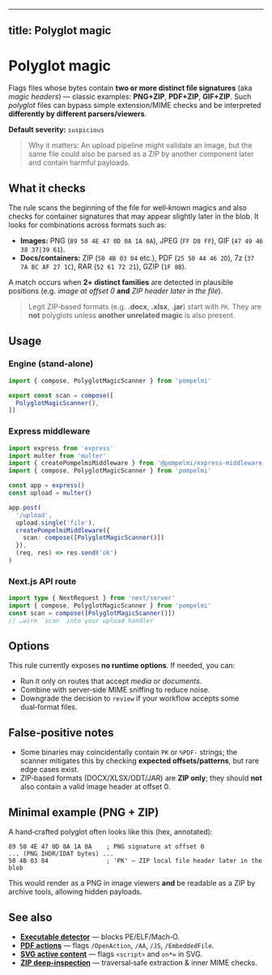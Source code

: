 

---
title: Polyglot magic
---

# Polyglot magic

Flags files whose bytes contain **two or more distinct file signatures** (aka
*magic headers*) — classic examples: **PNG+ZIP**, **PDF+ZIP**, **GIF+ZIP**. Such
*polyglot* files can bypass simple extension/MIME checks and be interpreted
**differently by different parsers/viewers**.

**Default severity:** `suspicious`

> Why it matters: An upload pipeline might validate an image, but the same file
> could also be parsed as a ZIP by another component later and contain harmful
> payloads.

## What it checks
The rule scans the beginning of the file for well‑known magics and also checks
for container signatures that may appear slightly later in the blob. It looks
for combinations across formats such as:

- **Images:** PNG (`89 50 4E 47 0D 0A 1A 0A`), JPEG (`FF D8 FF`), GIF (`47 49 46 38 37|39 61`).
- **Docs/containers:** ZIP (`50 4B 03 04` etc.), PDF (`25 50 44 46 2D`), 7z (`37 7A BC AF 27 1C`), RAR (`52 61 72 21`), GZIP (`1F 8B`).

A match occurs when **2+ distinct families** are detected in plausible
positions (e.g. *image at offset 0* **and** *ZIP header later in the file*).

> Legit ZIP‑based formats (e.g. **.docx**, **.xlsx**, **.jar**) start with `PK`.
> They are **not** polyglots unless **another unrelated magic** is also present.

## Usage

### Engine (stand‑alone)
```ts
import { compose, PolyglotMagicScanner } from 'pompelmi'

export const scan = compose([
  PolyglotMagicScanner(),
])
```

### Express middleware
```ts
import express from 'express'
import multer from 'multer'
import { createPompelmiMiddleware } from '@pompelmi/express-middleware'
import { compose, PolyglotMagicScanner } from 'pompelmi'

const app = express()
const upload = multer()

app.post(
  '/upload',
  upload.single('file'),
  createPompelmiMiddleware({
    scan: compose([PolyglotMagicScanner()])
  }),
  (req, res) => res.send('ok')
)
```

### Next.js API route
```ts
import type { NextRequest } from 'next/server'
import { compose, PolyglotMagicScanner } from 'pompelmi'
const scan = compose([PolyglotMagicScanner()])
// …wire `scan` into your upload handler
```

## Options
This rule currently exposes **no runtime options**. If needed, you can:

- Run it only on routes that accept *media* or *documents*.
- Combine with server‑side MIME sniffing to reduce noise.
- Downgrade the decision to `review` if your workflow accepts some dual‑format files.

## False‑positive notes
- Some binaries may coincidentally contain `PK` or `%PDF-` strings; the scanner
  mitigates this by checking **expected offsets/patterns**, but rare edge cases
  exist.
- ZIP‑based formats (DOCX/XLSX/ODT/JAR) are **ZIP only**; they should **not**
  also contain a valid image header at offset 0.

## Minimal example (PNG + ZIP)
A hand‑crafted polyglot often looks like this (hex, annotated):

```text
89 50 4E 47 0D 0A 1A 0A    ; PNG signature at offset 0
... (PNG IHDR/IDAT bytes) ...
50 4B 03 04                ; 'PK' — ZIP local file header later in the blob
```

This would render as a PNG in image viewers **and** be readable as a ZIP by
archive tools, allowing hidden payloads.

## See also
- **[Executable detector](/docs/scan/executable-detector)** — blocks PE/ELF/Mach‑O.
- **[PDF actions](/docs/scan/pdf-actions)** — flags `/OpenAction`, `/AA`, `/JS`, `/EmbeddedFile`.
- **[SVG active content](/docs/scan/svg-active-content)** — flags `<script>` and `on*=` in SVG.
- **[ZIP deep‑inspection](/docs/zip-inspection)** — traversal‑safe extraction & inner MIME checks.